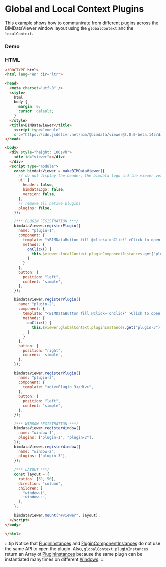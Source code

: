 # Global and Local Context Plugins

This example shows how to communicate from different plugins across the BIMDataViewer window layout using the `globalContext` and the `localContext`.

### Demo

<ClientOnly>
  <BIMDataViewer config="contextPlugins"/>
</ClientOnly>

### HTML

```html
<!DOCTYPE html>
<html lang="en" dir="ltr">

<head>
  <meta charset="utf-8" />
  <style>
    html,
    body {
      margin: 0;
      cursor: default;
    }
  </style>
  <title>BIMDataViewer</title>
    <script type="module"
    src="https://cdn.jsdelivr.net/npm/@bimdata/viewer@2.0.0-beta.145/dist/bimdata-viewer.esm.min.js"></script>
</head>

<body>
  <div style="height: 100svh">
    <div id="viewer"></div>
  </div>
  <script type="module">
    const bimdataViewer = makeBIMDataViewer({
      // do not display the header, the bimdata logo and the viewer version
      ui: {
        header: false,
        bimdataLogo: false,
        version: false,
      },
      // remove all native plugins
      plugins: false,
    });

    /*** PLUGIN REGISTRATION ***/
    bimdataViewer.registerPlugin({
      name: "plugin-1",
      component: {
        template: "<BIMDataButton fill @click='onClick' >Click to open the plugin 2</BIMDataButton>",
        methods: {
          onClick() {
            this.$viewer.localContext.pluginComponentInstances.get("plugin-2").$open();
          }
        }
      },
      button: {
        position: "left",
        content: "simple",
      },
    });

    bimdataViewer.registerPlugin({
      name: "plugin-2",
      component: {
        template: "<BIMDataButton fill @click='onClick' >Click to open the plugin 3</BIMDataButton>",
        methods: {
          onClick() {
            this.$viewer.globalContext.pluginInstances.get("plugin-3")[0].open();
          }
        }
      },
      button: {
        position: "right",
        content: "simple",
      },
    });

    bimdataViewer.registerPlugin({
      name: "plugin-3",
      component: {
        template: "<div>Plugin 3</div>",
      },
      button: {
        position: "left",
        content: "simple",
      },
    });

    /*** WINDOW REGISTRATION ***/
    bimdataViewer.registerWindow({
      name: "window-1",
      plugins: ["plugin-1", "plugin-2"],
    });
    bimdataViewer.registerWindow({
      name: "window-2",
      plugins: ["plugin-3"],
    });

    /*** LAYOUT ***/
    const layout = {
      ratios: [50, 50],
      direction: "column",
      children: [
        "window-1",
        "window-2",
      ],
    };

    bimdataViewer.mount("#viewer", layout);
  </script>
</body>

</html>
```

:::tip
Notice that [PluginInstances](../reference/plugin.html#plugin-instance) and [PluginComponentInstances](../reference/plugin.html#plugin-component-instance) do not use the same API to open the plugin. Also, `globalContext.pluginInstances` return an Array of [PluginInstances](../reference/plugin.html#plugin-instance) because the same plugin can be instantiated many times on different [Windows](../reference/window.html).
:::